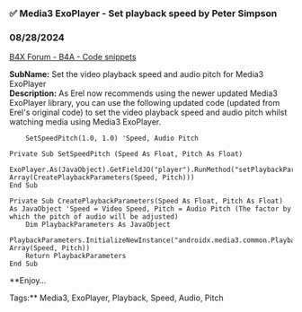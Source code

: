 ### ✅ Media3 ExoPlayer - Set playback speed by Peter Simpson
### 08/28/2024
[B4X Forum - B4A - Code snippets](https://www.b4x.com/android/forum/threads/162779/)

**SubName:** Set the video playback speed and audio pitch for Media3 ExoPlayer  
**Description:** As Erel now recommends using the newer updated Media3 ExoPlayer library, you can use the following updated code (updated from Erel's original code) to set the video playback speed and audio pitch whilst watching media using Media3 ExoPlayer.  
  

```B4X
    SetSpeedPitch(1.0, 1.0) 'Speed, Audio Pitch
```

  

```B4X
Private Sub SetSpeedPitch (Speed As Float, Pitch As Float)  
    ExoPlayer.As(JavaObject).GetFieldJO("player").RunMethod("setPlaybackParameters", Array(CreatePlaybackParameters(Speed, Pitch)))  
End Sub  
  
Private Sub CreatePlaybackParameters(Speed As Float, Pitch As Float) As JavaObject 'Speed = Video Speed, Pitch = Audio Pitch (The factor by which the pitch of audio will be adjusted)  
    Dim PlaybackParameters As JavaObject  
        PlaybackParameters.InitializeNewInstance("androidx.media3.common.PlaybackParameters", Array(Speed, Pitch))  
    Return PlaybackParameters  
End Sub
```

  
  
  
**Enjoy…  
  
  
Tags:** Media3, ExoPlayer, Playback, Speed, Audio, Pitch